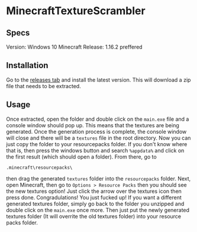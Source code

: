 # MinecraftTextureScrambler
## Specs
Version: Windows 10
Minecraft Release: 1.16.2 preffered

## Installation
Go to the [releases tab](https://github.com/InfinitiStudios/MinecraftTextureScrambler/releases/tag/1.0.0) and install the latest version. This will download a zip file that needs to be extracted.

## Usage
Once extracted, open the folder and double click on the `main.exe` file and a console window should pop up. This means that the textures are being generated. Once the generation process is complete, the console window will close and there will be a `textures` file in the root directory. Now you can just copy the folder to your resourcepacks folder. If you don't know where that is, then press the windows button and search `%appdata%` and click on the first result (which should open a folder). From there, go to
```
.minecraft\resourcepacks\
```
then drag the generated `textures` folder into the `resourcepacks` folder. Next, open Minecraft, then go to `Options > Resource Packs` then you should see the new textures option! Just click the arrow over the textures icon then press done. Congradulations! You just fucked up! If you want a different generated textures folder, simply go back to the folder you unzipped and double click on the `main.exe` once more. Then just put the newly generated textures folder (It will overrite the old textures folder) into your resource packs folder.
